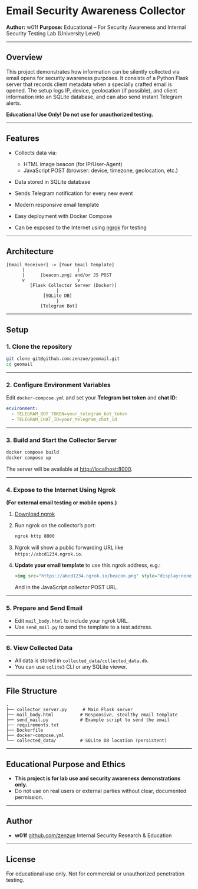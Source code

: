 # Email Security Awareness Collector

**Author:** w01f
**Purpose:** Educational – For Security Awareness and Internal Security Testing Lab (University Level)

---

## Overview

This project demonstrates how information can be silently collected via email opens for security awareness purposes. It consists of a Python Flask server that records client metadata when a specially crafted email is opened. The setup logs IP, device, geolocation (if possible), and client information into an SQLite database, and can also send instant Telegram alerts.

**Educational Use Only! Do not use for unauthorized testing.**

---

## Features

* Collects data via:

  * HTML image beacon (for IP/User-Agent)
  * JavaScript POST (browser: device, timezone, geolocation, etc.)
* Data stored in SQLite database
* Sends Telegram notification for every new event
* Modern responsive email template
* Easy deployment with Docker Compose
* Can be exposed to the Internet using [ngrok](https://ngrok.com/) for testing

---

## Architecture

```
[Email Receiver] -> [Your Email Template]
      |                    |
      |      [beacon.png] and/or JS POST
      v                    v
         [Flask Collector Server (Docker)]
                   |
              [SQLite DB]
                   |
             [Telegram Bot]
```

---

## Setup

### 1. Clone the repository

```bash
git clone git@github.com:zenzue/geomail.git
cd geomail
```

---

### 2. Configure Environment Variables

Edit `docker-compose.yml` and set your **Telegram bot token** and **chat ID**:

```yaml
environment:
  - TELEGRAM_BOT_TOKEN=your_telegram_bot_token
  - TELEGRAM_CHAT_ID=your_telegram_chat_id
```

---

### 3. Build and Start the Collector Server

```bash
docker compose build
docker compose up
```

The server will be available at [http://localhost:8000](http://localhost:8000).

---

### 4. Expose to the Internet Using Ngrok

**(For external email testing or mobile opens.)**

1. [Download ngrok](https://ngrok.com/download)

2. Run ngrok on the collector’s port:

   ```bash
   ngrok http 8000
   ```

3. Ngrok will show a public forwarding URL like `https://abcd1234.ngrok.io`.

4. **Update your email template** to use this ngrok address, e.g.:

   ```html
   <img src="https://abcd1234.ngrok.io/beacon.png" style="display:none;">
   ```

   And in the JavaScript collector POST URL.

---

### 5. Prepare and Send Email

* Edit `mail_body.html` to include your ngrok URL.
* Use `send_mail.py` to send the template to a test address.

---

### 6. View Collected Data

* All data is stored in `collected_data/collected_data.db`.
* You can use `sqlite3` CLI or any SQLite viewer.

---

## File Structure

```
.
├── collector_server.py      # Main Flask server
├── mail_body.html          # Responsive, stealthy email template
├── send_mail.py            # Example script to send the email
├── requirements.txt
├── Dockerfile
├── docker-compose.yml
└── collected_data/         # SQLite DB location (persistent)
```

---

## Educational Purpose and Ethics

* **This project is for lab use and security awareness demonstrations only.**
* Do not use on real users or external parties without clear, documented permission.

---

## Author

* **w01f**
  [github.com/zenzue](https://github.com/zenzue/)
  Internal Security Research & Education

---

## License

For educational use only. Not for commercial or unauthorized penetration testing.